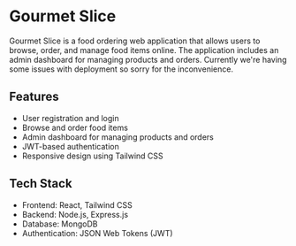
# Gourmet Slice

Gourmet Slice is a food ordering web application that allows users to browse, order, and manage food items online. The application includes an admin dashboard for managing products and orders. Currently we're having some issues with deployment so sorry for the inconvenience.


## Features

- User registration and login
- Browse and order food items
- Admin dashboard for managing products and orders
- JWT-based authentication
- Responsive design using Tailwind CSS

## Tech Stack

- Frontend: React, Tailwind CSS
- Backend: Node.js, Express.js
- Database: MongoDB
- Authentication: JSON Web Tokens (JWT)

